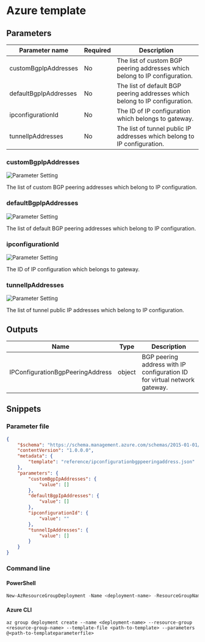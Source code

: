 # Azure template

## Parameters

Parameter name | Required | Description
-------------- | -------- | -----------
customBgpIpAddresses | No       | The list of custom BGP peering addresses which belong to IP configuration.
defaultBgpIpAddresses | No       | The list of default BGP peering addresses which belong to IP configuration.
ipconfigurationId | No       | The ID of IP configuration which belongs to gateway.
tunnelIpAddresses | No       | The list of tunnel public IP addresses which belong to IP configuration.

### customBgpIpAddresses

![Parameter Setting](https://img.shields.io/badge/parameter-optional-green?style=flat-square)

The list of custom BGP peering addresses which belong to IP configuration.

### defaultBgpIpAddresses

![Parameter Setting](https://img.shields.io/badge/parameter-optional-green?style=flat-square)

The list of default BGP peering addresses which belong to IP configuration.

### ipconfigurationId

![Parameter Setting](https://img.shields.io/badge/parameter-optional-green?style=flat-square)

The ID of IP configuration which belongs to gateway.

### tunnelIpAddresses

![Parameter Setting](https://img.shields.io/badge/parameter-optional-green?style=flat-square)

The list of tunnel public IP addresses which belong to IP configuration.

## Outputs

Name | Type | Description
---- | ---- | -----------
IPConfigurationBgpPeeringAddress | object | BGP peering address with IP configuration ID for virtual network gateway.

## Snippets

### Parameter file

```json
{
    "$schema": "https://schema.management.azure.com/schemas/2015-01-01/deploymentParameters.json#",
    "contentVersion": "1.0.0.0",
    "metadata": {
        "template": "reference/ipconfigurationbgppeeringaddress.json"
    },
    "parameters": {
        "customBgpIpAddresses": {
            "value": []
        },
        "defaultBgpIpAddresses": {
            "value": []
        },
        "ipconfigurationId": {
            "value": ""
        },
        "tunnelIpAddresses": {
            "value": []
        }
    }
}
```

### Command line

#### PowerShell

```powershell
New-AzResourceGroupDeployment -Name <deployment-name> -ResourceGroupName <resource-group-name> -TemplateFile <path-to-template> -TemplateParameterFile <path-to-templateparameter>
```

#### Azure CLI

```text
az group deployment create --name <deployment-name> --resource-group <resource-group-name> --template-file <path-to-template> --parameters @<path-to-templateparameterfile>
```
